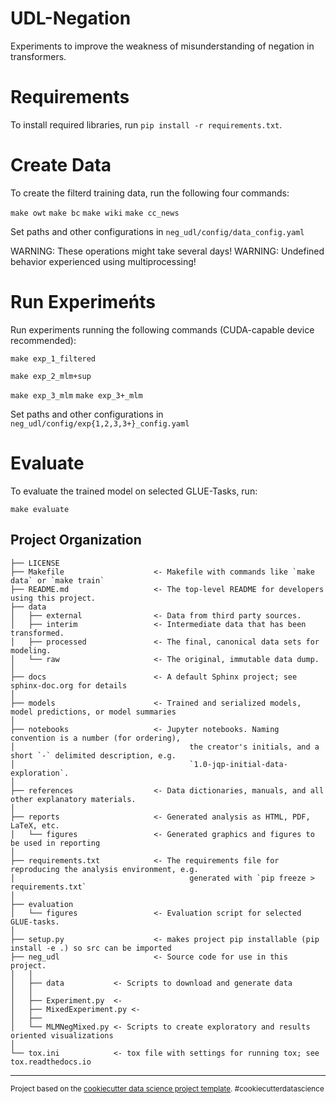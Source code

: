 UDL-Negation
==============================

Experiments to improve the weakness of misunderstanding of negation in transformers.

# Requirements

To install required libraries, run `pip install -r requirements.txt`.

# Create Data

To create the filterd training data, run the following four commands:

`make owt`
`make bc`
`make wiki`
`make cc_news`

Set paths and other configurations in `neg_udl/config/data_config.yaml`

WARNING: These operations might take several days!
WARNING: Undefined behavior experienced using multiprocessing!

# Run Experimeńts

Run experiments running the following commands (CUDA-capable device recommended):

```make exp_1_filtered```

```make exp_2_mlm+sup```

```make exp_3_mlm```
```make exp_3+_mlm```

Set paths and other configurations in `neg_udl/config/exp{1,2,3,3+}_config.yaml`

# Evaluate

To evaluate the trained model on selected GLUE-Tasks, run:

`make evaluate`

Project Organization
------------

    ├── LICENSE
    ├── Makefile                    <- Makefile with commands like `make data` or `make train`
    ├── README.md                   <- The top-level README for developers using this project.
    ├── data
    │   ├── external                <- Data from third party sources.
    │   ├── interim                 <- Intermediate data that has been transformed.
    │   ├── processed               <- The final, canonical data sets for modeling.
    │   └── raw                     <- The original, immutable data dump.
    │
    ├── docs                        <- A default Sphinx project; see sphinx-doc.org for details
    │
    ├── models                      <- Trained and serialized models, model predictions, or model summaries
    │
    ├── notebooks                   <- Jupyter notebooks. Naming convention is a number (for ordering),
    │                                       the creator's initials, and a short `-` delimited description, e.g.
    │                                       `1.0-jqp-initial-data-exploration`.
    │
    ├── references                  <- Data dictionaries, manuals, and all other explanatory materials.
    │
    ├── reports                     <- Generated analysis as HTML, PDF, LaTeX, etc.
    │   └── figures                 <- Generated graphics and figures to be used in reporting
    │
    ├── requirements.txt            <- The requirements file for reproducing the analysis environment, e.g.
    │                                       generated with `pip freeze > requirements.txt`
    │
    ├── evaluation
    │   └── figures                 <- Evaluation script for selected GLUE-tasks.
    │
    ├── setup.py                    <- makes project pip installable (pip install -e .) so src can be imported
    ├── neg_udl                     <- Source code for use in this project.
    │   │
    │   ├── data           <- Scripts to download and generate data
    │   │
    │   ├── Experiment.py  <-
    │   ├── MixedExperiment.py <-
    │   ├── 
    │   └── MLMNegMixed.py <- Scripts to create exploratory and results oriented visualizations
    │
    └── tox.ini            <- tox file with settings for running tox; see tox.readthedocs.io


--------

<p><small>Project based on the <a target="_blank" href="https://drivendata.github.io/cookiecutter-data-science/">cookiecutter data science project template</a>. #cookiecutterdatascience</small></p>
